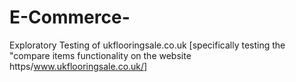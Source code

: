 # E-Commerce-
Exploratory Testing of ukflooringsale.co.uk
[specifically testing the "compare items functionality on the website https/www.ukflooringsale.co.uk/]
